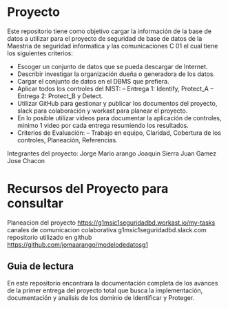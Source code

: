 # Proyecto 
Este repositorio tiene como objetivo cargar la información de la base de datos a utilizar para el proyecto de seguridad de base de datos de la Maestria de seguridad informatica y las comunicaciones C 01 el cual tiene los siguientes criterios:

* Escoger un conjunto de datos que se pueda descargar de Internet.
* Describir investigar la organización dueña o generadora de los datos.
* Cargar el conjunto de datos en el DBMS que prefiera.
* Aplicar todos los controles del NIST:
– Entrega 1: Identify, Protect_A
– Entrega 2: Protect_B y Detect.
* Utilizar GitHub para gestionar y publicar los documentos del proyecto, slack para
colaboración y workast para planear el proyecto.
* En lo posible utilizar videos para documentar la aplicación de controles, mínimo 1
video por cada entrega resumiendo los resultados.
* Criterios de Evaluación:
– Trabajo en equipo, Claridad, Cobertura de los controles, Planeación, Referencias.

Integrantes del proyecto: 
Jorge Mario arango 
Joaquin Sierra
Juan Gamez
Jose Chacon

# Recursos del Proyecto para consultar 

Planeacion del proyecto  https://g1msic1seguridadbd.workast.io/my-tasks
canales de comunicacion colaborativa  g1msic1seguridadbd.slack.com
repositorio utilizado en github https://github.com/jomaarango/modelodedatosg1


## Guia de lectura

En este repositorio encontrara la documentación completa de los avances de la primer entrega del proyecto total que busca la implementación, documentación y analisis de los dominio de Identificar y Proteger.
